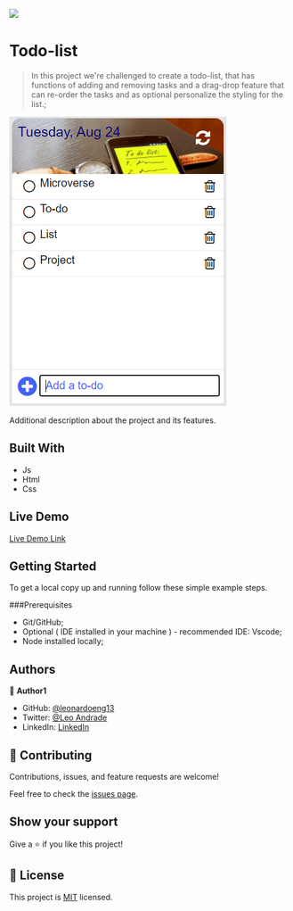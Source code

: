 ![](https://img.shields.io/badge/Microverse-blueviolet)

# Todo-list

> In this project we're challenged to create a todo-list, that has functions of adding and removing tasks and a drag-drop feature that can re-order the tasks and as optional personalize the styling for the list.;

![screenshot](app_screenshot.png)

Additional description about the project and its features.

## Built With

- Js
- Html
- Css

## Live Demo

[Live Demo Link](https://leonardoeng13.github.io/todo-list/src/index.html)


## Getting Started

To get a local copy up and running follow these simple example steps.

###Prerequisites

- Git/GitHub;
- Optional ( IDE installed in your machine ) - recommended IDE: Vscode;
- Node installed locally;


## Authors

👤 **Author1**

- GitHub: [@leonardoeng13](https://github.com/leonardoeng13)
- Twitter: [@Leo Andrade](https://twitter.com/deandrede_leo)
- LinkedIn: [LinkedIn](https://www.linkedin.com/in/leonardodeandrade/)


## 🤝 Contributing

Contributions, issues, and feature requests are welcome!

Feel free to check the [issues page](https://github.com/leonardoeng13/todo-list/issues).

## Show your support

Give a ⭐️ if you like this project!

## 📝 License

This project is [MIT](./MIT.md) licensed.
